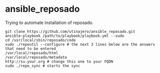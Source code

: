 ansible_reposado
================

Trying to automate installation of reposado. 

	git clone https://github.com/utinajero/ansible_reposado.git 
	ansible-playbook /path/to/playbook/playbook.yml --sudo
	cd /usr/local/sbin/reposado/code
	sudo ./repoutil --configure # the next 3 lines below are the answers that need to be entered
	/var/local/reposado/html
	/var/local/reposado/metadata
	http://su.your.org # change this one to your FQDN
	sudo ./repo_sync # starts the sync
  	

